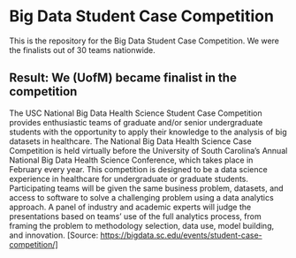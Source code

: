 # Big Data Student Case Competition
This is the repository for the Big Data Student Case Competition. We were the finalists out of 30 teams nationwide. 

## Result: We (UofM) became finalist in the competition

The USC National Big Data Health Science Student Case Competition provides enthusiastic teams of graduate and/or senior undergraduate students with the opportunity to apply their knowledge to the analysis of big datasets in healthcare.
The National Big Data Health Science Case Competition is held virtually before the University of South Carolina’s Annual National Big Data Health Science Conference, which takes place in February every year. This competition is designed to be a data science experience in healthcare for undergraduate or graduate students. Participating teams will be given the same business problem, datasets, and access to software to solve a challenging problem using a data analytics approach.  A panel of industry and academic experts will judge the presentations based on teams’ use of the full analytics process, from framing the problem to methodology selection, data use, model building, and innovation. 
[Source: https://bigdata.sc.edu/events/student-case-competition/] 
